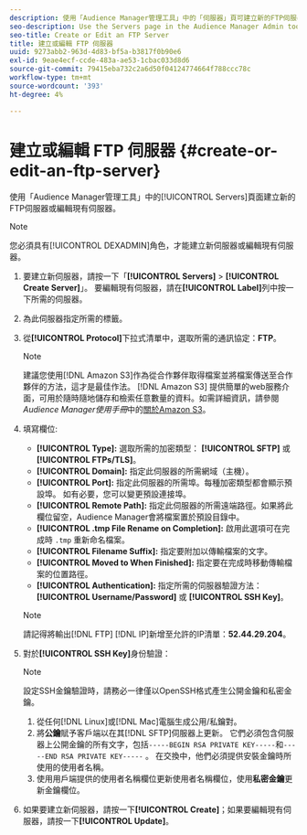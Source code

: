 ```yaml
---
description: 使用「Audience Manager管理工具」中的「伺服器」頁可建立新的FTP伺服器或編輯現有伺服器。
seo-description: Use the Servers page in the Audience Manager Admin tool to create a new FTP server or to edit an existing server.
seo-title: Create or Edit an FTP Server
title: 建立或編輯 FTP 伺服器
uuid: 9273abb2-963d-4d83-bf5a-b3817f0b90e6
exl-id: 9eae4ecf-ccde-483a-ae53-1cbac033d8d6
source-git-commit: 79415eba732c2a6d50f04124774664f788ccc78c
workflow-type: tm+mt
source-wordcount: '393'
ht-degree: 4%

---
```


# 建立或編輯 FTP 伺服器 {#create-or-edit-an-ftp-server}

使用「Audience Manager管理工具」中的[!UICONTROL Servers]頁面建立新的FTP伺服器或編輯現有伺服器。

>[!NOTE]
>
>您必須具有[!UICONTROL DEXADMIN]角色，才能建立新伺服器或編輯現有伺服器。

1. 要建立新伺服器，請按一下「**[!UICONTROL Servers]** > **[!UICONTROL Create Server]**」。 要編輯現有伺服器，請在&#x200B;**[!UICONTROL Label]**&#x200B;列中按一下所需的伺服器。
1. 為此伺服器指定所需的標籤。
1. 從&#x200B;**[!UICONTROL Protocol]**&#x200B;下拉式清單中，選取所需的通訊協定：**FTP**。

   >[!NOTE]
   >
   >建議您使用[!DNL Amazon S3]作為從合作夥伴取得檔案並將檔案傳送至合作夥伴的方法，這才是最佳作法。 [!DNL Amazon S3] 提供簡單的web服務介面，可用於隨時隨地儲存和檢索任意數量的資料。如需詳細資訊，請參閱&#x200B;*Audience Manager使用手冊*&#x200B;中的[關於Amazon S3](https://experienceleague.adobe.com/docs/audience-manager/user-guide/reference/amazon-s3.html)。

1. 填寫欄位: 

   * **[!UICONTROL Type]:** 選取所需的加密類型： **[!UICONTROL SFTP]** 或 **[!UICONTROL FTPs/TLS]**。
   * **[!UICONTROL Domain]:** 指定此伺服器的所需網域（主機）。
   * **[!UICONTROL Port]:** 指定此伺服器的所需埠。每種加密類型都會顯示預設埠。 如有必要，您可以變更預設連接埠。
   * **[!UICONTROL Remote Path]:** 指定此伺服器的所需遠端路徑。如果將此欄位留空，Audience Manager會將檔案置於預設目錄中。
   * **[!UICONTROL .tmp File Rename on Completion]:** 啟用此選項可在完成時 `.tmp` 重新命名檔案。
   * **[!UICONTROL Filename Suffix]:** 指定要附加以傳輸檔案的文字。
   * **[!UICONTROL Moved to When Finished]:** 指定要在完成時移動傳輸檔案的位置路徑。
   * **[!UICONTROL Authentication]:** 指定所需的伺服器驗證方法： **[!UICONTROL Username/Password]** 或 **[!UICONTROL SSH Key]**。

   >[!NOTE]
   >
   >請記得將輸出[!DNL FTP] [!DNL IP]新增至允許的IP清單：**52.44.29.204**。

1. 對於&#x200B;**[!UICONTROL SSH Key]**&#x200B;身份驗證：
   >[!NOTE]
   >
   >設定SSH金鑰驗證時，請務必一律僅以OpenSSH格式產生公開金鑰和私密金鑰。
   1. 從任何[!DNL Linux]或[!DNL Mac]電腦生成公用/私鑰對。
   1. 將&#x200B;**公鑰**&#x200B;賦予客戶端以在其[!DNL SFTP]伺服器上更新。 它們必須包含伺服器上公開金鑰的所有文字，包括`-----BEGIN RSA PRIVATE KEY-----`和`-----END RSA PRIVATE KEY-----` 。 在交換中，他們必須提供安裝金鑰時所使用的使用者名稱。
   1. 使用用戶端提供的使用者名稱欄位更新使用者名稱欄位，使用&#x200B;**私密金鑰**&#x200B;更新金鑰欄位。
1. 如果要建立新伺服器，請按一下&#x200B;**[!UICONTROL Create]**；如果要編輯現有伺服器，請按一下&#x200B;**[!UICONTROL Update]**。
